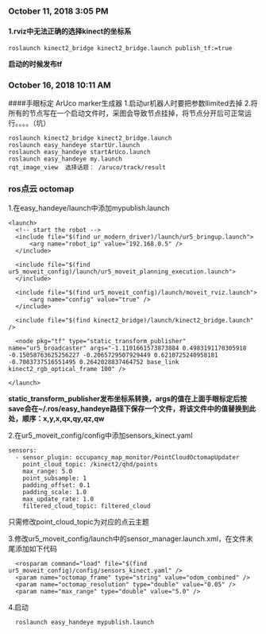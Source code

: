 ### October 11, 2018 3:05 PM

#### 1.rviz中无法正确的选择kinect的坐标系
```
roslaunch kinect2_bridge kinect2_bridge.launch publish_tf:=true
```
**启动的时候发布tf**

### October 16, 2018 10:11 AM
####手眼标定
ArUco marker生成器
1.启动ur机器人时要把参数llimited去掉
2.将所有的节点写在一个启动文件时，采图会导致节点挂掉，将节点分开后可正常运行。。。。（坑）
  ```
  roslaunch kinect2_bridge kinect2_bridge.launch
  roslaunch easy_handeye startUr.launch
  roslaunch easy_handeye startArUco.launch
  roslaunch easy_handeye my.launch
  rqt_image_view  选择话题： /aruco/track/result
  ```

### ros点云 octomap
1.在easy_handeye/launch中添加mypublish.launch
```
<launch>
  <!-- start the robot -->
  <include file="$(find ur_modern_driver)/launch/ur5_bringup.launch">
      <arg name="robot_ip" value="192.168.0.5" />
  </include>

  <include file="$(find ur5_moveit_config)/launch/ur5_moveit_planning_execution.launch">
  </include>
 
  <include file="$(find ur5_moveit_config)/launch/moveit_rviz.launch">
      <arg name="config" value="true" />
  </include>
 
  <include file="$(find kinect2_bridge)/launch/kinect2_bridge.launch" />
 
  <node pkg="tf" type="static_transform_publisher" name="ur5_broadcaster" args="-1.1101661573873884 0.4983191170305918 -0.15058763625256227 -0.2065729507929449 0.6210725240958181 -0.7083737516551495 0.2642028837464752 base_link kinect2_rgb_optical_frame 100" />

</launch>

```
**static_transform_publisher发布坐标系转换，args的值在上面手眼标定后按save会在~/.ros/easy_handeye路径下保存一个文件，将该文件中的值替换到此处，顺序：x,y,x,qx,qy,qz,qw**

2.在ur5_moveit_config/config中添加sensors_kinect.yaml
```
sensors:
  - sensor_plugin: occupancy_map_monitor/PointCloudOctomapUpdater
    point_cloud_topic: /kinect2/qhd/points
    max_range: 5.0
    point_subsample: 1
    padding_offset: 0.1
    padding_scale: 1.0
    max_update_rate: 1.0
    filtered_cloud_topic: filtered_cloud
```
只需修改point_cloud_topic为对应的点云主题

3.修改ur5_moveit_config/launch中的sensor_manager.launch.xml，在文件末尾添加如下代码
```
  <rosparam command="load" file="$(find ur5_moveit_config)/config/sensors_kinect.yaml" />
  <param name="octomap_frame" type="string" value="odom_combined" />
  <param name="octomap_resolution" type="double" value="0.05" />
  <param name="max_range" type="double" value="5.0" />
```
4.启动
```
  roslaunch easy_handeye mypublish.launch
```
